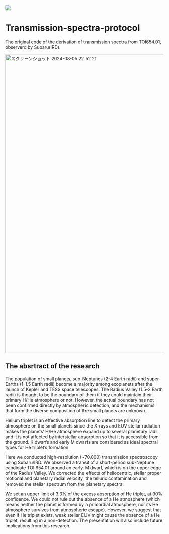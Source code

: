  <img src="https://img.shields.io/badge/-Python-F2C63C.svg?logo=python&style=for-the-badge">


# Transmission-spectra-protocol
The original code of the derivation of transmission spectra from TOI654.01, observerd by Subaru(IRD).

<img width="947" alt="スクリーンショット 2024-08-05 22 52 21" src="https://github.com/user-attachments/assets/076a7d30-bf82-42ae-8369-e095a6fda8a2">


## The absrtract of the research
The population of small planets, sub-Neptunes (2-4 Earth radii) and super-Earths (1-1.5 Earth radii) become a majority among exoplanets after the launch of Kepler and TESS space telescopes. The Radius Valley (1.5-2 Earth radii) is thought to be the boundary of them if they could maintain their primary H/He atmosphere or not. However, the actual boundary has not been confirmed directly by atmospheric detection, and the mechanisms that form the diverse composition of the small planets are unknown.

Helium triplet is an effective absorption line to detect the primary atmosphere on the small planets since the X-rays and EUV stellar radiation makes the planets’ H/He atmosphere expand up to several planetary radii, and it is not affected by interstellar absorption so that it is accessible from the ground. K dwarfs and early M dwarfs are considered as ideal spectral types for He triplet’s formation.

Here we conducted high-resolution (~70,000) transmission spectroscopy using Subaru/IRD. We observed a transit of a short-period sub-Neptune candidate TOI 654.01 around an early-M dwarf, which is on the upper edge of the Radius Valley. We corrected the effects of heliocentric, stellar proper motional and planetary radial velocity, the telluric contamination and removed the stellar spectrum from the planetary spectra.

We set an upper limit of 3.3% of the excess absorption of He triplet, at 90% confidence. We could not rule out the absence of a He atmosphere (which means neither the planet is formed by a primordial atmosphere, nor its He atmosphere survives from atmospheric escape). However, we suggest that even if He triplet exists, weak stellar EUV might cause the absence of a He triplet, resulting in a non-detection. The presentation will also include future implications from this research.




